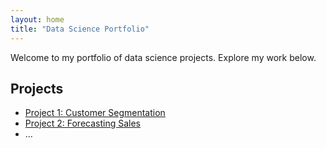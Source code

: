 ```yaml
---
layout: home
title: "Data Science Portfolio"
---
```


Welcome to my portfolio of data science projects. Explore my work below.


## Projects

- [Project 1: Customer Segmentation](./ChildcareCostsDisparities/README.md)
- [Project 2: Forecasting Sales](./DataFlowArchitecture/README.md)
- ...

